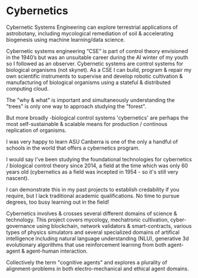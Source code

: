 # Cybernetics

Cybernetic Systems Engineering can explore terrestrial applications of astrobotany, including mycological remediation of soil & accelerating biogenesis using machine learning/data science.

Cybernetic systems engineering “CSE” is part of control theory envisioned in the 1940’s but was an unsuitable career during the AI winter of my youth so I followed as an observer.  Cybernetic systems are control systems for biological organisms (not skynet).  As a CSE I can build, program & repair my own scientific instruments to supervise and develop robotic cultivation & manufacturing of biological organisms using a stateful & distributed computing cloud.  


The "why & what" is important and simultaneously understanding the "trees" is only one way to approach studying the "forest". 

But more broadly -biological control systems 'cybernetics' are perhaps the most self-sustainable & scalable means for production / continous replication of organisms.

I was very happy to learn ASU Canberra is one of the only a handful of schools in the world that offers a cybernetics program. 

I would say I've been studying the foundational technologies for cybernetics / biological control theory since 2014, a field at the time which was only 60 years old (cybernetics as a field was incepted in 1954 - so it's still very nascent).   

 I can demonstrate this in my past projects to establish credability if you require, but I lack traditional academic qualifications.  No time to pursue degrees, too busy learning out in the field! 

Cybernetics involves & crosses several different domains of science & technology.  This project covers mycology, mechatronic cultivation, cyber-governance using blockchain, network validators & smart-contracts, various types of physics simulators and several specialized domains of artifical intelligence including natural language understanding (NLU), generative 3d evolutionary algorithms that use reinforcement learning from both agent-agent & agent-human interaction.  

Collectively the term "cognitive agents" and explores a plurality of alignment-problems in both electro-mechanical and ethical agent domains.  




